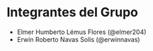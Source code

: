 # Integrantes del Grupo
- Elmer Humberto Lémus Flores (@elmer204)
- Erwin Roberto Navas Solis (@erwinnavas)